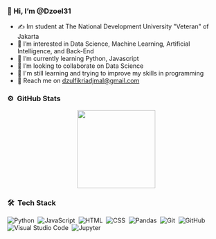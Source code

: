 ### 👋 Hi, I’m @Dzoel31

- ✍ Im student at The National Development University "Veteran" of Jakarta
- 👀 I’m interested in Data Science, Machine Learning, Artificial Intelligence, and Back-End
- 🌱 I’m currently learning Python, Javascript
- 💞️ I’m looking to collaborate on Data Science
- 📖 I'm still learning and trying to improve my skills in programming
- 📧 Reach me on [dzulfikriadjmal@gmail.com](mailto:dzulfikriadjmal@gmail.com)
<!---
Dzoel31/Dzoel31 is a ✨ special ✨ repository because its `README.md` (this file) appears on your GitHub profile.
You can click the Preview link to take a look at your changes.
--->

### ⚙️ &nbsp;GitHub Stats

<p align="center">
<a href="https://github.com/dzoel31">
  <img height="180em" src="https://github-readme-stats-eight-theta.vercel.app/api?username=dzoel31&show_icons=true&theme=algolia&include_all_commits=true&count_private=true"/>
</a>
</p>

### 🛠 &nbsp;Tech Stack

![Python](https://img.shields.io/badge/-Python-05122A?style=for&logo=python)&nbsp;
![JavaScript](https://img.shields.io/badge/-JavaScript-05122A?style=flat&logo=javascript)&nbsp;
![HTML](https://img.shields.io/badge/-HTML-05122A?style=flat&logo=html5)&nbsp;
![CSS](https://img.shields.io/badge/-CSS-05122A?style=flat&logo=css3)&nbsp;
![Pandas](https://img.shields.io/badge/-Pandas-05122A?style=flat&logo=pandas)&nbsp;
![Git](https://img.shields.io/badge/-Git-05122A?style=flat&logo=git)&nbsp;
![GitHub](https://img.shields.io/badge/-GitHub-05122A?style=flat&logo=github)&nbsp;
![Visual Studio Code](https://img.shields.io/badge/-Visual%20Studio%20Code-05122A?style=flat&logo=visual-studio-code&logoColor=007ACC)&nbsp;
![Jupyter](https://img.shields.io/badge/-Jupyter-05122A?style=flat&logo=jupyter)&nbsp;
